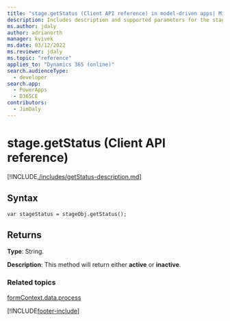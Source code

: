 ```yaml
---
title: "stage.getStatus (Client API reference) in model-driven apps| MicrosoftDocs"
description: Includes description and supported parameters for the stage.getStatus method.
ms.author: jdaly
author: adrianorth
manager: kvivek
ms.date: 03/12/2022
ms.reviewer: jdaly
ms.topic: "reference"
applies_to: "Dynamics 365 (online)"
search.audienceType: 
  - developer
search.app: 
  - PowerApps
  - D365CE
contributors:
  - JimDaly
---
```

# stage.getStatus (Client API reference)



[!INCLUDE[./includes/getStatus-description.md](./includes/getStatus-description.md)]

## Syntax

`var stageStatus = stageObj.getStatus();`

## Returns

**Type**: String. 

**Description**: This method will return either **active** or **inactive**.

### Related topics
 
[formContext.data.process](../../formContext-data-process.md)

[!INCLUDE[footer-include](../../../../../../includes/footer-banner.md)]